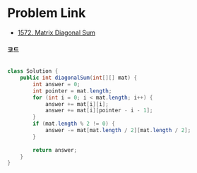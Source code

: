 # Problem Link
- [1572. Matrix Diagonal Sum](https://leetcode.com/problems/matrix-diagonal-sum/)


#### 코드

```java

class Solution {
    public int diagonalSum(int[][] mat) {
        int answer = 0;
        int pointer = mat.length;
        for (int i = 0; i < mat.length; i++) {
            answer += mat[i][i];
            answer += mat[i][pointer - i - 1];
        }
        if (mat.length % 2 != 0) {
            answer -= mat[mat.length / 2][mat.length / 2];
        }
        
        return answer;
    }
}

```
